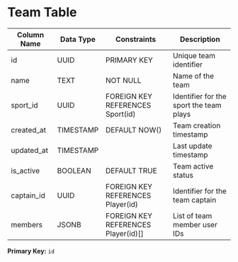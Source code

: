 # Team Table

| Column Name | Data Type | Constraints                         | Description                             |
| ----------- | --------- | ----------------------------------- | --------------------------------------- |
| id          | UUID      | PRIMARY KEY                         | Unique team identifier                  |
| name        | TEXT      | NOT NULL                            | Name of the team                        |
| sport_id    | UUID      | FOREIGN KEY REFERENCES Sport(id)    | Identifier for the sport the team plays |
| created_at  | TIMESTAMP | DEFAULT NOW()                       | Team creation timestamp                 |
| updated_at  | TIMESTAMP |                                     | Last update timestamp                   |
| is_active   | BOOLEAN   | DEFAULT TRUE                        | Team active status                      |
| captain_id  | UUID      | FOREIGN KEY REFERENCES Player(id)   | Identifier for the team captain         |
| members     | JSONB     | FOREIGN KEY REFERENCES Player(id)[] | List of team member user IDs            |

**Primary Key:** `id`
